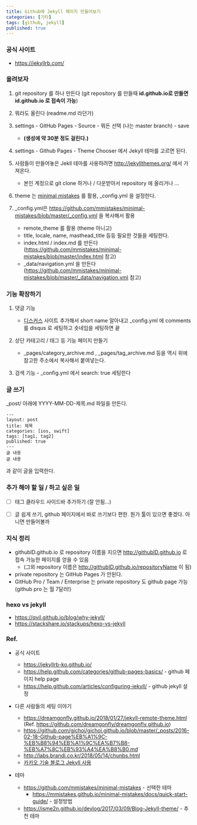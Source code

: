 ```yaml
---
title: Github에 Jekyll 페이지 만들어보기
categories: [기타]
tags: [github, jekyll]
published: true
---
```


### 공식 사이트
- https://jekyllrb.com/

### 올려보자
1) git repository 를 하나 만든다
    (git repository 를 만들때 **id.github.io로 만들면 id.github.io 로 접속이 가능**)

2) 뭐라도 올린다 (readme.md 라던가)

3) settings - GitHub Pages - Source - 뭐든 선택 (나는 master branch) - save
    - **(생성에 약 30분 정도 걸린다.)**

4) settings - Github Pages - Theme Chooser 에서 Jekyll 테마를 고르면 된다.

5) 사람들이 만들어놓은 Jekll 테마를 사용하려면 http://jekyllthemes.org/ 에서 가져온다.
    - 본인 계정으로 git clone 하거나 / 다운받아서 repository 에 올리거나 ...

6) theme 는 [minimal mistakes](https://github.com/mmistakes/minimal-mistakes) 를 활용, _config.yml 을 설정한다.

7) _config.yml은 https://github.com/mmistakes/minimal-mistakes/blob/master/_config.yml 을 복사해서 활용

    - remote_theme 를 활용 (theme 아니고)
    - title, locale, name, masthead_title 등등 필요한 것들을 세팅한다.
    - index.html / index.md 를 만든다 (https://github.com/mmistakes/minimal-mistakes/blob/master/index.html 참고)
    - _data/navigation.yml 을 만든다 (https://github.com/mmistakes/minimal-mistakes/blob/master/_data/navigation.yml 참고)

### 기능 확장하기

1) 댓글 기능
    - [디스커스](https://www.google.com/search?q=disqus&oq=disqus&aqs=chrome..69i57j0j69i60l3j0.1373j0j7&sourceid=chrome&ie=UTF-8) 사이트 추가해서 short name 알아내고 _config.yml 에 comments 를 disqus 로 세팅하고 숏네임을 세팅하면 끝

2) 상단 카테고리 / 태그 등 기능 페이지 만들기
    - _pages/category_archive.md , _pages/tag_archive.md 등을 역시 위에 참고한 주소에서 복사해서 붙여넣는다.

3) 검색 기능 - _config.yml 에서 search: true 세팅한다

### 글 쓰기

_post/ 아래에 YYYY-MM-DD-제목.md 파일을 만든다.

```
---
layout: post
title: 제목
categories: [ios, swift]
tags: [tag1, tag2]
published: true
---
글 내용
글 내용
```
과 같이 글을 입력한다.


### 추가 해야 할 일 / 하고 싶은 일
- [ ] 태그 클라우드 사이드바 추가하기 (잘 안됨...)
- [ ] 글 쉽게 쓰기, github 페이지에서 바로 쓰기보다 편한. 뭔가 툴이 있으면 좋겠다. 아니면 만들어볼까


### 지식 정리
- githubID.github.io 로 repository 이름을 지으면 http://githubID.github.io 로 접속 가능한 페이지를 얻을 수 있음
    - (그외 repository 이름은 http://githubID.github.io/repositoryName 이 됨)
- private repository 는 GitHub Pages 가 안된다.
- GitHub Pro / Team / Enterprise 는 private repository 도 github page 가능 (github pro 는 월 7달러!)

### hexo vs jekyll
- https://qvil.github.io/blog/why-jekyll/
- https://stackshare.io/stackups/hexo-vs-jekyll

### Ref.
- 공식 사이트
    - https://jekyllrb-ko.github.io/
    - https://help.github.com/categories/github-pages-basics/ - github 페이지 help page
    - https://help.github.com/articles/configuring-jekyll/ - github jekyll 설정

- 다른 사람들의 세팅 이야기
    - https://dreamgonfly.github.io/2018/01/27/jekyll-remote-theme.html
        (Ref. https://github.com/dreamgonfly/dreamgonfly.github.io)
    - https://github.com/gjchoi/gjchoi.github.io/blob/master/_posts/2016-02-18-Github-page%EB%A1%9C-%EB%B8%94%EB%A1%9C%EA%B7%B8-%EB%A7%8C%EB%93%A4%EA%B8%B0.md
    - http://labs.brandi.co.kr/2018/05/14/chunbs.html
    - [카카오 기술 블로그 Jekyll 사용](http://tech.kakao.com/2016/07/07/tech-blog-story/)

- 테마
    - https://github.com/mmistakes/minimal-mistakes - 선택한 테마
        - https://mmistakes.github.io/minimal-mistakes/docs/quick-start-guide/ - 설정방법
    - https://isme2n.github.io/devlog/2017/03/09/Blog-Jekyll-theme/ - 추천 테마
